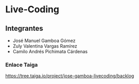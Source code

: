 # Live-Coding

## Integrantes

+   José Manuel Gamboa Gómez
+   Zuly Valentina Vargas Ramírez 
+   Camilo Andrés Pichimata Cárdenas 

### Enlace Taiga

https://tree.taiga.io/project/jose-gamboa-livecoding/backlog